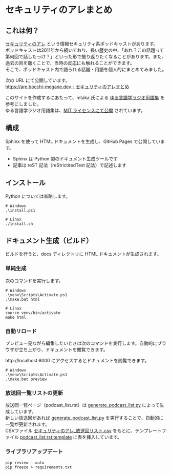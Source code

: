 # セキュリティのアレまとめ

## これは何？
[セキュリティのアレ](https://www.tsujileaks.com/) という情報セキュリティ系ポッドキャストがあります。  
ポッドキャストは2011年から続いており、長い歴史の中、「あれ？この話題って第何回で話したっけ？」といった形で振り返りたくなることがあります。また、過去の回を聴くことで、当時の反応にも触れることができます。  
そこで、ポッドキャスト内で語られる話題・用語を個人的にまとめてみました。

次の URL にて公開しています。  
[https://are.bocchi-megane.dev - セキュリティのアレまとめ](https://are.bocchi-megane.dev)

このサイトを作成するにあたって、mtaka 氏による [ゆる言語学ラジオ用語集](https://yurugengo.mtakagishi.com) を参考にしました。  
ゆる言語学ラジオ用語集は、[MIT ライセンスにて公開](https://github.com/mtakagishi/yurugengo) されています。  

## 構成
Sphinx を使って HTML ドキュメントを生成し、GitHub Pages で公開しています。

- Sphinx は Python 製のドキュメント生成ツールです
- 記事は reST 記法（reStrictiredText 記法）で記述します

## インストール
Python については省略します。

```
# Windows
.\install.ps1

# Linux
./install.sh
```

## ドキュメント生成（ビルド）
ビルドを行うと、docs ディレクトリに HTML ドキュメントが生成されます。

### 単純生成
次のコマンドを実行します。
```
# Windows
.\venv\Scripts\Activate.ps1
.\make.bat html

# Linux
source venv/bin/activate
make html
```

### 自動リロード
プレビュー見ながら編集したいときは次のコマンドを実行します。自動的にブラウザが立ち上がり、ドキュメントを閲覧できます。

http://localhost:8000 にアクセスするとドキュメントを閲覧できます。

```
# Windows
.\venv\Scripts\Activate.ps1
.\make.bat preview
```

### 放送回一覧リストの更新
放送回一覧ページ（podcast_list.rst）は [generate_podcast_list.py](generate_podcast_list.py) によって生成しています。  
新しい放送回があれば [generate_podcast_list.py](generate_podcast_list.py) を実行することで、自動的に一覧が更新されます。  
CSVファイル [セキュリティのアレ_放送回リスト.csv](./source/_static/セキュリティのアレ_放送回リスト.csv) をもとに、テンプレートファイル [podcast_list.rst.template](./source/podcasts/podcast_list.rst.template) に表を挿入しています。

### ライブラリアップデート
```
pip-review --auto
pip freeze > requirements.txt
```
